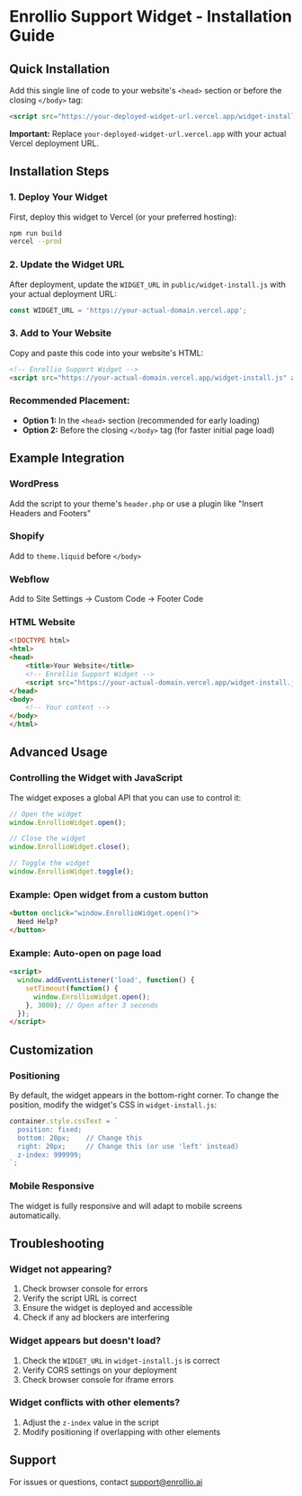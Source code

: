# Enrollio Support Widget - Installation Guide

## Quick Installation

Add this single line of code to your website's `<head>` section or before the closing `</body>` tag:

```html
<script src="https://your-deployed-widget-url.vercel.app/widget-install.js" async></script>
```

**Important:** Replace `your-deployed-widget-url.vercel.app` with your actual Vercel deployment URL.

## Installation Steps

### 1. Deploy Your Widget

First, deploy this widget to Vercel (or your preferred hosting):

```bash
npm run build
vercel --prod
```

### 2. Update the Widget URL

After deployment, update the `WIDGET_URL` in `public/widget-install.js` with your actual deployment URL:

```javascript
const WIDGET_URL = 'https://your-actual-domain.vercel.app';
```

### 3. Add to Your Website

Copy and paste this code into your website's HTML:

```html
<!-- Enrollio Support Widget -->
<script src="https://your-actual-domain.vercel.app/widget-install.js" async></script>
```

### Recommended Placement:

- **Option 1:** In the `<head>` section (recommended for early loading)
- **Option 2:** Before the closing `</body>` tag (for faster initial page load)

## Example Integration

### WordPress
Add the script to your theme's `header.php` or use a plugin like "Insert Headers and Footers"

### Shopify
Add to `theme.liquid` before `</body>`

### Webflow
Add to Site Settings → Custom Code → Footer Code

### HTML Website
```html
<!DOCTYPE html>
<html>
<head>
    <title>Your Website</title>
    <!-- Enrollio Support Widget -->
    <script src="https://your-actual-domain.vercel.app/widget-install.js" async></script>
</head>
<body>
    <!-- Your content -->
</body>
</html>
```

## Advanced Usage

### Controlling the Widget with JavaScript

The widget exposes a global API that you can use to control it:

```javascript
// Open the widget
window.EnrollioWidget.open();

// Close the widget
window.EnrollioWidget.close();

// Toggle the widget
window.EnrollioWidget.toggle();
```

### Example: Open widget from a custom button

```html
<button onclick="window.EnrollioWidget.open()">
  Need Help?
</button>
```

### Example: Auto-open on page load

```html
<script>
  window.addEventListener('load', function() {
    setTimeout(function() {
      window.EnrollioWidget.open();
    }, 3000); // Open after 3 seconds
  });
</script>
```

## Customization

### Positioning

By default, the widget appears in the bottom-right corner. To change the position, modify the widget's CSS in `widget-install.js`:

```javascript
container.style.cssText = `
  position: fixed;
  bottom: 20px;    // Change this
  right: 20px;     // Change this (or use 'left' instead)
  z-index: 999999;
`;
```

### Mobile Responsive

The widget is fully responsive and will adapt to mobile screens automatically.

## Troubleshooting

### Widget not appearing?
1. Check browser console for errors
2. Verify the script URL is correct
3. Ensure the widget is deployed and accessible
4. Check if any ad blockers are interfering

### Widget appears but doesn't load?
1. Check the `WIDGET_URL` in `widget-install.js` is correct
2. Verify CORS settings on your deployment
3. Check browser console for iframe errors

### Widget conflicts with other elements?
1. Adjust the `z-index` value in the script
2. Modify positioning if overlapping with other elements

## Support

For issues or questions, contact support@enrollio.ai
